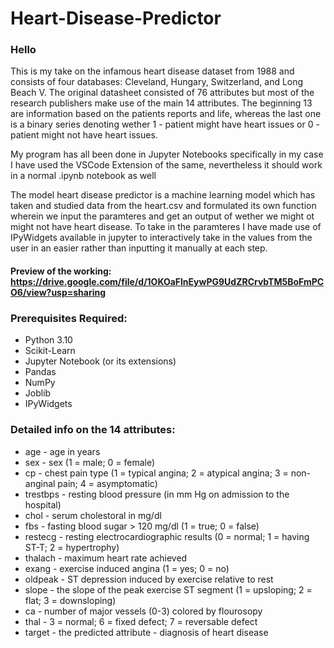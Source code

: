 # Heart-Disease-Predictor

### Hello
This is my take on the infamous heart disease dataset from 1988 and consists of four databases: Cleveland, Hungary, Switzerland, and Long Beach V. The original datasheet consisted of 76 attributes but most of the research publishers make use of the main 14 attributes. The beginning 13 are information based on the patients reports and life, whereas the last one is a binary series denoting wether 1 - patient might have heart issues or 0 - patient might not have heart issues.

My program has all been done in Jupyter Notebooks specifically in my case I have used the VSCode Extension of the same, nevertheless it should work in a normal .ipynb notebook as well

The model heart disease predictor is a machine learning model which has taken and studied data from the heart.csv and formulated its own function wherein we input the paramteres and get an output of wether we might ot might not have heart disease. To take in the paramteres I have made use of IPyWidgets available in jupyter to interactively take in the values from the user in an easier rather than inputting it manually at each step.

#### Preview of the working: https://drive.google.com/file/d/1OKOaFlnEywPG9UdZRCrvbTM5BoFmPCO6/view?usp=sharing

### Prerequisites Required:
* Python 3.10
* Scikit-Learn
* Jupyter Notebook (or its extensions)
* Pandas
* NumPy
* Joblib
* IPyWidgets

### Detailed info on the 14 attributes:
* age - age in years
* sex - sex (1 = male; 0 = female)
* cp - chest pain type (1 = typical angina; 2 = atypical angina; 3 = non-anginal pain; 4 = asymptomatic)
* trestbps - resting blood pressure (in mm Hg on admission to the hospital)
* chol - serum cholestoral in mg/dl
* fbs - fasting blood sugar > 120 mg/dl (1 = true; 0 = false)
* restecg - resting electrocardiographic results (0 = normal; 1 = having ST-T; 2 = hypertrophy)
* thalach - maximum heart rate achieved
* exang - exercise induced angina (1 = yes; 0 = no)
* oldpeak - ST depression induced by exercise relative to rest
* slope - the slope of the peak exercise ST segment (1 = upsloping; 2 = flat; 3 = downsloping)
* ca - number of major vessels (0-3) colored by flourosopy
* thal - 3 = normal; 6 = fixed defect; 7 = reversable defect
* target - the predicted attribute - diagnosis of heart disease
